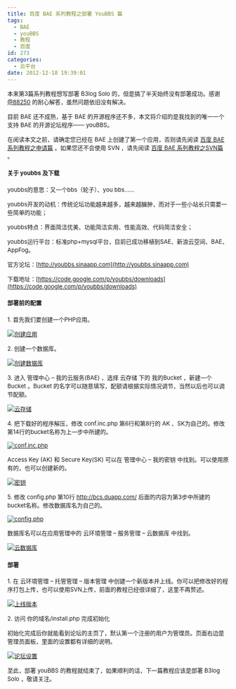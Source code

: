 ```yaml
---
title: 百度 BAE 系列教程之部署 YouBBS 篇
tags:
  - BAE
  - youBBS
  - 教程
  - 百度
id: 273
categories:
  - 云平台
date: 2012-12-18 19:39:01
---
```


<span style="font-size: small;">本来第3篇系列教程想写部署 B3log Solo 的，但是搞了半天始终没有部署成功。感谢 [@88250](http://88250.b3log.org/) 的耐心解答，虽然问题依旧没有解决。</span>

<span style="font-size: small;">目前 BAE 还不成熟，基于 BAE 的开源程序还不多，本文将介绍的是我找到的唯一一个支持 BAE 的开源论坛程序—— youBBS。</span>

<span style="font-size: small;">在阅读本文之前，请确定您已经在 BAE 上创建了第一个应用，否则请先阅读 [百度 BAE 系列教程之申请篇](http://www.sinosky.org/bae-apply.html) 。如果您还不会使用 SVN ，请先阅读 [百度 BAE 系列教程之SVN篇](http://www.sinosky.org/bae-svn.html) 。</span>

#### <span style="font-size: small;">关于 youbbs 及下载</span>

<span style="font-size: small;">youbbs的意思：又一个bbs（轮子）、you bbs……</span>

<span style="font-size: small;">youbbs开发的动机：传统论坛功能越来越多，越来越臃肿，而对于一些小站长只需要一些简单的功能；</span>

<span style="font-size: small;">youbbs特点：界面简洁优美、功能简洁实用、性能高效、代码简洁安全；</span>

<span style="font-size: small;">youbbs运行平台：标准php+mysql平台，目前已成功移植到SAE、新浪云空间、BAE、AppFog。</span>

<span style="font-size: small;">官方论坛：[http://youbbs.sinaapp.com](http://youbbs.sinaapp.com)</span>

<span style="font-size: small;">下载地址：[https://code.google.com/p/youbbs/downloads](https://code.google.com/p/youbbs/downloads)</span>

#### <span style="font-size: small;">部署前的配置</span>

<span style="font-size: small;">1\. 首先我们要创建一个PHP应用。</span>

<span style="font-size: small;">[![创建应用](//www.sinosky.org/uploads/2012/snap006.png)](//www.sinosky.org/uploads/2012/snap006.png "创建应用")</span>

<span style="font-size: small;">2\. 创建一个数据库。</span>

<span style="font-size: small;">[![创建数据库](//www.sinosky.org/uploads/2012/snap007.png)](//www.sinosky.org/uploads/2012/snap007.png "创建数据库")</span>

<span style="font-size: small;">3\. 进入 管理中心 &#8211; 我的云服务(BAE) ，选择 云存储 下的 我的Bucket ，新建一个 Bucket 。Bucket 的名字可以随意填写，配额请根据实际情况调节，当然以后也可以调节配额。</span>

<span style="font-size: small;">[![云存储](//www.sinosky.org/uploads/2012/snap008.png)](//www.sinosky.org/uploads/2012/snap008.png "云存储")</span>

<span style="font-size: small;">4\. 把下载好的程序解压，修改 conf.inc.php 第6行和第8行的 AK 、SK为自己的。修改第14行的bucket名称为上一步中所建的。</span>

<span style="font-size: small;">[![conf.inc.php](//www.sinosky.org/uploads/2012/snap012.png)](//www.sinosky.org/uploads/2012/snap012.png "conf.inc.php")</span>

<span style="font-size: small;">Access Key (AK) 和 Secure Key(SK) 可以在 管理中心 &#8211; 我的密钥 中找到。可以使用原有的，也可以创建新的。</span>

<span style="font-size: small;">[![密钥](//www.sinosky.org/uploads/2012/snap010.png)](//www.sinosky.org/uploads/2012/snap010.png "密钥")</span>

<span style="font-size: small;">5\.  修改 config.php 第10行 http://bcs.duapp.com/ 后面的内容为第3步中所建的bucket名称。修改数据库名为自己的。

</span>

<span style="font-size: small;">[![config.php](//www.sinosky.org/uploads/2012/snap013.png)](//www.sinosky.org/uploads/2012/snap013.png "config.php")</span>

<span style="font-size: small;">数据库名可以在应用管理中的 云环境管理 &#8211; 服务管理 &#8211; 云数据库 中找到。</span>

<span style="font-size: small;">[![云数据库](//www.sinosky.org/uploads/2012/snap014.png)](//www.sinosky.org/uploads/2012/snap014.png "云数据库")</span>

#### <span style="font-size: small;">部署</span>

<span style="font-size: small;">1\. 在 云环境管理 &#8211; 托管管理 &#8211; 版本管理 中创建一个新版本并上线。你可以把修改好的程序打包上传，也可以使用SVN上传，前面的教程已经很详细了，这里不再赘述。</span>

<span style="font-size: small;">[![上线版本](//www.sinosky.org/uploads/2012/snap015.png)](//www.sinosky.org/uploads/2012/snap015.png "上线版本")</span>

<span style="font-size: small;">2\. 访问 你的域名/install.php 完成初始化</span>

<span style="font-size: small;">初始化完成后你就能看到论坛的主页了，默认第一个注册的用户为管理员。页面右边是管理员面板，里面的设置都有详细的说明。</span>

<span style="font-size: small;">[![论坛设置](//www.sinosky.org/uploads/2012/snap017.png)](//www.sinosky.org/uploads/2012/snap017.png "论坛设置")</span>

<span style="font-size: small;">至此，部署 youBBS 的教程就结束了，如果顺利的话，下一篇教程应该是部署 B3log Solo ，敬请关注。</span>